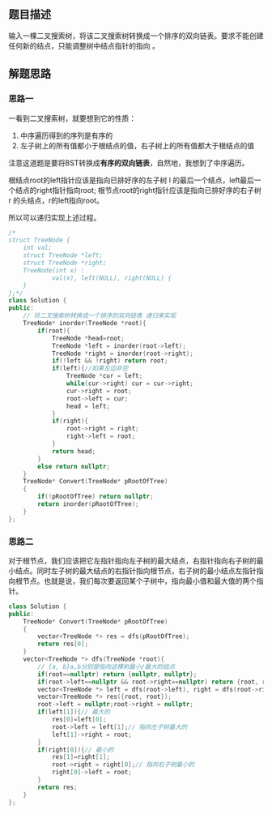 ## 题目描述

输入一棵二叉搜索树，将该二叉搜索树转换成一个排序的双向链表。要求不能创建任何新的结点，只能调整树中结点指针的指向 。

## 解题思路

### 思路一

一看到二叉搜索树，就要想到它的性质：

1. 中序遍历得到的序列是有序的
2. 左子树上的所有值都小于根结点的值，右子树上的所有值都大于根结点的值

注意这道题是要将BST转换成**有序的双向链表**，自然地，我想到了中序遍历。

根结点root的left指针应该是指向已排好序的左子树 l 的最后一个结点，left最后一个结点的right指针指向root;
根节点root的right指针应该是指向已排好序的右子树 r 的头结点，r的left指向root。

所以可以递归实现上述过程。

```cpp
/*
struct TreeNode {
	int val;
	struct TreeNode *left;
	struct TreeNode *right;
	TreeNode(int x) :
			val(x), left(NULL), right(NULL) {
	}
};*/
class Solution {
public:
    // 将二叉搜索树转换成一个排序的双向链表 递归来实现
    TreeNode* inorder(TreeNode *root){
        if(root){
            TreeNode *head=root;
            TreeNode *left = inorder(root->left);
            TreeNode *right = inorder(root->right);
            if(!left && !right) return root;
            if(left){//如果左边非空
                TreeNode *cur = left;
                while(cur->right) cur = cur->right;
                cur->right = root;
                root->left = cur;
                head = left;
            }
            if(right){
                root->right = right;
                right->left = root;
            }
            return head;
        }
        else return nullptr;
    }
    TreeNode* Convert(TreeNode* pRootOfTree)
    {
        if(!pRootOfTree) return nullptr;
        return inorder(pRootOfTree);
    }
};
```

### 思路二

对于根节点，我们应该把它左指针指向左子树的最大结点，右指针指向右子树的最小结点。同时左子树的最大结点的右指针指向根节点，右子树的最小结点左指针指向根节点。也就是说，我们每次要返回某个子树中，指向最小值和最大值的两个指针。

```cpp
class Solution {
public:
    TreeNode* Convert(TreeNode* pRootOfTree)
    {
        vector<TreeNode *> res = dfs(pRootOfTree);
        return res[0];
    }
    vector<TreeNode *> dfs(TreeNode *root){
        // {a, b}a,b分别是指向这棵树最小/最大的结点
        if(root==nullptr) return {nullptr, nullptr};
        if(root->left==nullptr && root->right==nullptr) return {root, root};
        vector<TreeNode *> left = dfs(root->left), right = dfs(root->right);
        vector<TreeNode *> res({root, root});
        root->left = nullptr;root->right = nullptr;
        if(left[1]){// 最大的
            res[0]=left[0];
            root->left = left[1];// 指向左子树最大的
            left[1]->right = root;
        }
        if(right[0]){// 最小的
            res[1]=right[1];
            root->right = right[0];// 指向右子树最小的
            right[0]->left = root;
        }
        return res;
    }
};
```


